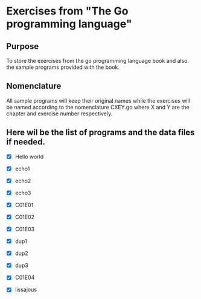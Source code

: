 # Exercises from "The Go programming language"

## Purpose

To store the exercises from the go programming language book and also. the 
sample programs provided with the book.

## Nomenclature

All sample programs will keep their original names while the exercises will be
named according to the nomenclature CXEY.go where X and Y are the chapter and 
exercise number respectively.

## Here wil be the list of programs and the data files if needed.

- [X] Hello world
- [X] echo1
- [X] echo2
- [X] echo3
- [X] C01E01
- [X] C01E02
- [X] C01E03
- [X] dup1
- [X] dup2
- [X] dup3
- [X] C01E04
- [X] lissajous

